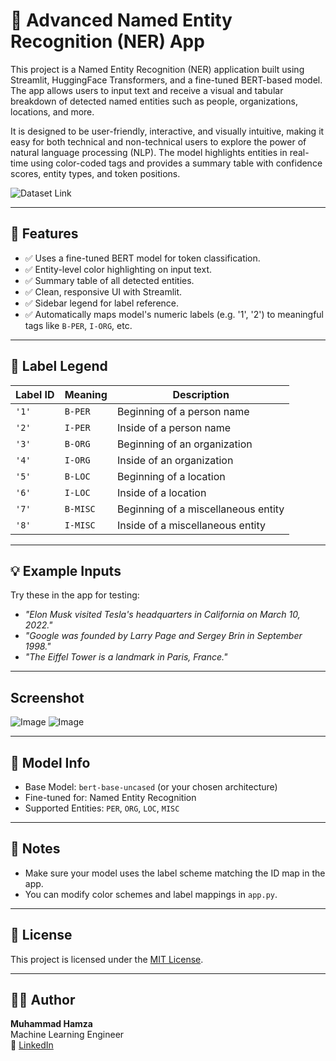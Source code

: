 # 🧠 Advanced Named Entity Recognition (NER) App

This project is a Named Entity Recognition (NER) application built using Streamlit, HuggingFace Transformers, and a fine-tuned BERT-based model. The app allows users to input text and receive a visual and tabular breakdown of detected named entities such as people, organizations, locations, and more.

It is designed to be user-friendly, interactive, and visually intuitive, making it easy for both technical and non-technical users to explore the power of natural language processing (NLP). The model highlights entities in real-time using color-coded tags and provides a summary table with confidence scores, entity types, and token positions.

![Dataset Link](https://huggingface.co/datasets/eriktks/conll2003)

---

## 🚀 Features

- ✅ Uses a fine-tuned BERT model for token classification.
- ✅ Entity-level color highlighting on input text.
- ✅ Summary table of all detected entities.
- ✅ Clean, responsive UI with Streamlit.
- ✅ Sidebar legend for label reference.
- ✅ Automatically maps model's numeric labels (e.g. '1', '2') to meaningful tags like `B-PER`, `I-ORG`, etc.

---

## 🧪 Label Legend

| Label ID | Meaning        | Description                         |
|----------|----------------|-------------------------------------|
| `'1'`    | `B-PER`        | Beginning of a person name          |
| `'2'`    | `I-PER`        | Inside of a person name             |
| `'3'`    | `B-ORG`        | Beginning of an organization        |
| `'4'`    | `I-ORG`        | Inside of an organization           |
| `'5'`    | `B-LOC`        | Beginning of a location             |
| `'6'`    | `I-LOC`        | Inside of a location                |
| `'7'`    | `B-MISC`       | Beginning of a miscellaneous entity |
| `'8'`    | `I-MISC`       | Inside of a miscellaneous entity    |

---

## 💡 Example Inputs

Try these in the app for testing:

- *"Elon Musk visited Tesla's headquarters in California on March 10, 2022."*
- *"Google was founded by Larry Page and Sergey Brin in September 1998."*
- *"The Eiffel Tower is a landmark in Paris, France."*

---

## Screenshot

![Image](https://github.com/user-attachments/assets/14d55e6e-8266-448f-9d95-5ab255cc00b1)
![Image](https://github.com/user-attachments/assets/177cceb4-8bfc-497a-a959-888e9fbb1716)

---

## 🧠 Model Info

- Base Model: `bert-base-uncased` (or your chosen architecture)
- Fine-tuned for: Named Entity Recognition
- Supported Entities: `PER`, `ORG`, `LOC`, `MISC`

---

## 📌 Notes

- Make sure your model uses the label scheme matching the ID map in the app.
- You can modify color schemes and label mappings in `app.py`.

---

## 📄 License

This project is licensed under the [MIT License](LICENSE).

---

## 👨‍💻 Author

**Muhammad Hamza**  
Machine Learning Engineer  
🔗 [LinkedIn](https://www.linkedin.com/in/muhammad-hamza-khattak/) 
